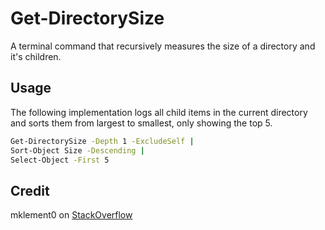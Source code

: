 # Get-DirectorySize

A terminal command that recursively measures the size of a directory and it's children.

## Usage

The following implementation logs all child items in the current directory and sorts them from largest to smallest, only showing the top 5.

```bash
Get-DirectorySize -Depth 1 -ExcludeSelf |
Sort-Object Size -Descending |
Select-Object -First 5
```

## Credit

mklement0 on [StackOverflow](https://stackoverflow.com/a/54297192)
